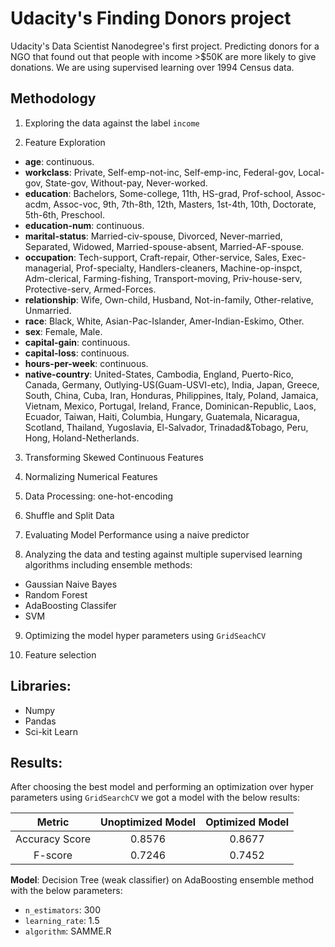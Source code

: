 # Udacity's Finding Donors project

Udacity's Data Scientist Nanodegree's first project. Predicting donors for a NGO that found out that people with income >$50K are more likely to give donations. We are using supervised learning over 1994 Census data.

## Methodology

1) Exploring the data against the label `income`

2) Feature Exploration

  * **age**: continuous. 
  * **workclass**: Private, Self-emp-not-inc, Self-emp-inc, Federal-gov, Local-gov, State-gov, Without-pay, Never-worked. 
  * **education**: Bachelors, Some-college, 11th, HS-grad, Prof-school, Assoc-acdm, Assoc-voc, 9th, 7th-8th, 12th, Masters, 1st-4th, 10th, Doctorate, 5th-6th, Preschool. 
  * **education-num**: continuous. 
  * **marital-status**: Married-civ-spouse, Divorced, Never-married, Separated, Widowed, Married-spouse-absent, Married-AF-spouse. 
  * **occupation**: Tech-support, Craft-repair, Other-service, Sales, Exec-managerial, Prof-specialty, Handlers-cleaners, Machine-op-inspct, Adm-clerical, Farming-fishing, Transport-moving, Priv-house-serv, Protective-serv, Armed-Forces. 
  * **relationship**: Wife, Own-child, Husband, Not-in-family, Other-relative, Unmarried. 
  * **race**: Black, White, Asian-Pac-Islander, Amer-Indian-Eskimo, Other. 
  * **sex**: Female, Male. 
  * **capital-gain**: continuous. 
  * **capital-loss**: continuous. 
  * **hours-per-week**: continuous. 
  * **native-country**: United-States, Cambodia, England, Puerto-Rico, Canada, Germany, Outlying-US(Guam-USVI-etc), India, Japan, Greece, South, China, Cuba, Iran, Honduras, Philippines, Italy, Poland, Jamaica, Vietnam, Mexico, Portugal, Ireland, France, Dominican-Republic, Laos, Ecuador, Taiwan, Haiti, Columbia, Hungary, Guatemala, Nicaragua, Scotland, Thailand, Yugoslavia, El-Salvador, Trinadad&Tobago, Peru, Hong, Holand-Netherlands.

3) Transforming Skewed Continuous Features

4) Normalizing Numerical Features

5) Data Processing: one-hot-encoding

6) Shuffle and Split Data

7) Evaluating Model Performance using a naive predictor

8) Analyzing the data and testing against multiple supervised learning algorithms including ensemble methods:

* Gaussian Naive Bayes
* Random Forest
* AdaBoosting Classifer
* SVM

9) Optimizing the model hyper parameters using `GridSeachCV`

10) Feature selection


## Libraries:

* Numpy
* Pandas
* Sci-kit Learn

## Results:

After choosing the best model and performing an optimization over hyper parameters using `GridSearchCV` we got a model with the below results:

|     Metric     | Unoptimized Model | Optimized Model |
| :------------: | :---------------: | :-------------: | 
| Accuracy Score |      0.8576       |    0.8677       |
| F-score        |      0.7246       |    0.7452       |

**Model**: Decision Tree (weak classifier) on AdaBoosting ensemble method with the below parameters:

* `n_estimators`: 300
* `learning_rate`: 1.5
* `algorithm`: SAMME.R
